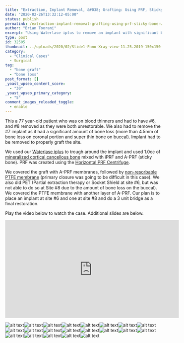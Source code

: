 ```yaml
---
title: "Extraction, Implant Removal, &#038; Grafting: Using PRF, Sticky Bone &#038; Waterlase iPlus"
date: "2020-02-26T13:32:12-05:00"
status: publish
permalink: /extraction-implant-removal-grafting-using-prf-sticky-bone-waterlase-iplus
author: "Brian Toorani"
excerpt: "Using Waterlase iplus to remove an implant with significant bone loss. Grafting with PRF from Horizontal Centrifuge and non-resorbable PTFE membranes."
type: post
id: 32505
thumbnail: ../uploads/2020/02/Slide1-Pano-Xray-view-11.25.2019-150x150.jpg
category:
  - "Clinical Cases"
  - Surgical
tag:
  - "bone graft"
  - "bone loss"
post_format: []
_yoast_wpseo_content_score:
  - "30"
_yoast_wpseo_primary_category:
  - "5"
comment_images_reloaded_toggle:
  - enable
---
```


This a 77 year-old patient who was on blood thinners and had to have #6, and #8 removed as they were both unrestorable. We also had to remove the #7 implant as it had a significant amount of bone loss (more than 4.5mm of bone loss on coronal portion and super thin bone on buccal). Implant had to be removed to properly graft the site.

We used our [Waterlase iplus](https://www.biolase.com/products/dental-lasers-all-tissue/waterlase-iplus/) to trough around the implant and used 1.0cc of [<u>mineralized cortical cancellous bone</u>](https://www.ddsgadget.com/biologics/bone-grafting/allografts/mineralized-cortical-cancellous-bone-0418.html) mixed with iPRF and A-PRF (sticky bone). PRF was created using the [<u>Horizontal PRF Centrifuge</u>](https://www.ddsgadget.com/horizon-6-flex-premium-horizontal-centrifuge-prf.html).

We covered the graft with A-PRF membranes, followed by [<u>non-resorbable PTFE membrane</u>](https://www.ddsgadget.com/biologics/membranes/non-resorbable-membranes.html) (primary closure was going to be difficult in this case). We also did PET (Partial extraction therapy or Socket Shield at site #6, but was not able to do so at Site #8 due to the amount of bone loss on the buccal). We covered the PTFE membrane with another layer of A-PRF. Our plan is to place an implant at site #6 and one at site #8 and do a 3 unit bridge as a final restoration.

Play the video below to watch the case. Additional slides are below.

<iframe allowfullscreen="" frameborder="0" height="315" src="https://www.youtube.com/embed/MV9N2NvUUUA?rel=0" width="560"></iframe>

![alt text](uploads/2020/02/Slide1-Pano-Xray-view-11.25.2019.jpg)![alt text](uploads/2020/02/Slide2-678-11.25.2019.jpg)![alt text](uploads/2020/02/Slide3-CBCT-Volumetric-view-11.25.2019.jpg)![alt text](uploads/2020/02/Slide4-CBCT-View-of-67.jpg)![alt text](uploads/2020/02/Slide5-CBCT-View-of-678.jpg)![alt text](uploads/2020/02/Slide6-CBCT-Tangential-View-of-78.jpg)![alt text](uploads/2020/02/Slide7-CBCT-Surface-view-11.25.2019.jpg)![alt text](uploads/2020/02/Slide8-CBCT-Cross-Sectional-View-of-8-11.25.2019.jpg)![alt text](uploads/2020/02/Slide-10-Surgical-site-with-laser-1-scaled.jpg)![alt text](uploads/2020/02/Slide-12-Implant-removal-1-scaled.jpg)![alt text](uploads/2020/02/Slide-14B-implant-removed-scaled.jpg)![alt text](uploads/2020/02/Slide-15C-Centrifuge-scaled.jpg)![alt text](uploads/2020/02/Slide-16A-APRF-coming-out-scaled.jpg)![alt text](uploads/2020/02/Slide-17B-iPRF-and-allograft-scaled.jpg)![alt text](uploads/2020/02/Slide-19D-PTFE-memb-occlusal-view-scaled.jpg)![alt text](uploads/2020/02/Slide-20-A-STICKY-BONE-scaled.jpg)![alt text](uploads/2020/02/Slide-20B-Sticky-bone-into-site-scaled.jpg)![alt text](uploads/2020/02/Slide21C-APRF-membrane-placed-scaled.jpg)![alt text](uploads/2020/02/Slide21E-APRF-memb-placed-scaled.jpg)![alt text](uploads/2020/02/Slide22A-Tissue-released-scaled.jpg)![alt text](uploads/2020/02/Slide22D-sutured-3-scaled.jpg)
